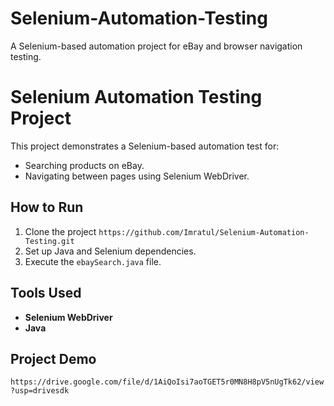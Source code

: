 # Selenium-Automation-Testing
A Selenium-based automation project for eBay and browser navigation testing.
# Selenium Automation Testing Project
This project demonstrates a Selenium-based automation test for:
- Searching products on eBay.
- Navigating between pages using Selenium WebDriver.

## How to Run
1. Clone the project `https://github.com/Imratul/Selenium-Automation-Testing.git`
2. Set up Java and Selenium dependencies.
3. Execute the `ebaySearch.java` file.

## Tools Used
- **Selenium WebDriver**
- **Java**

## Project Demo
`https://drive.google.com/file/d/1AiQoIsi7aoTGET5r0MN8H8pV5nUgTk62/view?usp=drivesdk`
